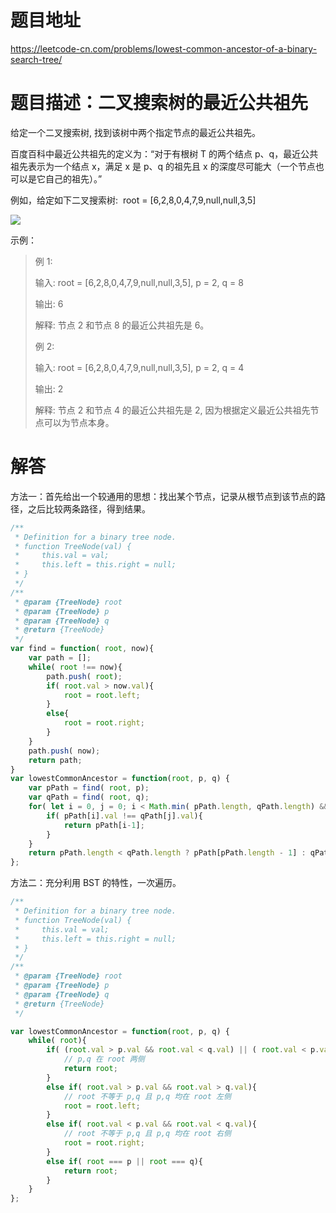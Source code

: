 # 题目地址

https://leetcode-cn.com/problems/lowest-common-ancestor-of-a-binary-search-tree/

# 题目描述：二叉搜索树的最近公共祖先
给定一个二叉搜索树, 找到该树中两个指定节点的最近公共祖先。

百度百科中最近公共祖先的定义为：“对于有根树 T 的两个结点 p、q，最近公共祖先表示为一个结点 x，满足 x 是 p、q 的祖先且 x 的深度尽可能大（一个节点也可以是它自己的祖先）。”

例如，给定如下二叉搜索树:  root = [6,2,8,0,4,7,9,null,null,3,5]

![](https://assets.leetcode-cn.com/aliyun-lc-upload/uploads/2018/12/14/binarysearchtree_improved.png)

示例：
>例 1:
>
>输入: root = [6,2,8,0,4,7,9,null,null,3,5], p = 2, q = 8
>
>输出: 6
>
>解释: 节点 2 和节点 8 的最近公共祖先是 6。
>
>例 2:
>
>输入: root = [6,2,8,0,4,7,9,null,null,3,5], p = 2, q = 4
>
>输出: 2
>
>解释: 节点 2 和节点 4 的最近公共祖先是 2, 因为根据定义最近公共祖先节点可以为节点本身。


# 解答

方法一：首先给出一个较通用的思想：找出某个节点，记录从根节点到该节点的路径，之后比较两条路径，得到结果。

```JavaScript
/**
 * Definition for a binary tree node.
 * function TreeNode(val) {
 *     this.val = val;
 *     this.left = this.right = null;
 * }
 */
/**
 * @param {TreeNode} root
 * @param {TreeNode} p
 * @param {TreeNode} q
 * @return {TreeNode}
 */
var find = function( root, now){
    var path = [];
    while( root !== now){
        path.push( root);
        if( root.val > now.val){
            root = root.left;
        }
        else{
            root = root.right;
        }
    }
    path.push( now);
    return path;
}
var lowestCommonAncestor = function(root, p, q) {
    var pPath = find( root, p);
    var qPath = find( root, q);
    for( let i = 0, j = 0; i < Math.min( pPath.length, qPath.length) && j < Math.min( pPath.length, qPath.length); i++,j++){
        if( pPath[i].val !== qPath[j].val){
            return pPath[i-1];
        }
    }
    return pPath.length < qPath.length ? pPath[pPath.length - 1] : qPath[qPath.length-1];
};
```

方法二：充分利用 BST 的特性，一次遍历。
```javascript
/**
 * Definition for a binary tree node.
 * function TreeNode(val) {
 *     this.val = val;
 *     this.left = this.right = null;
 * }
 */
/**
 * @param {TreeNode} root
 * @param {TreeNode} p
 * @param {TreeNode} q
 * @return {TreeNode}
 */

var lowestCommonAncestor = function(root, p, q) {
    while( root){
        if( (root.val > p.val && root.val < q.val) || ( root.val < p.val && root.val > q.val)){
            // p,q 在 root 两侧
            return root;
        }
        else if( root.val > p.val && root.val > q.val){
            // root 不等于 p,q 且 p,q 均在 root 左侧
            root = root.left;
        }
        else if( root.val < p.val && root.val < q.val){
            // root 不等于 p,q 且 p,q 均在 root 右侧
            root = root.right;
        }
        else if( root === p || root === q){ 
            return root;
        }
    }
};
```